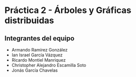 
# Práctica 2 - Árboles y Gráficas distribuidas

## Integrantes del equipo

- Armando Ramírez González
- Ian Israel García Vázquez
- Ricardo Montiel Manriquez
- Christopher Alejandro Escamilla Soto
- Jonás García Chavelas
